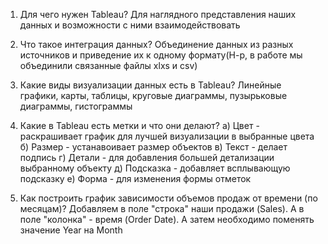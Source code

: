 1) Для чего нужен Tableau?
Для наглядного представления наших данных и возможности с ними взаимодействовать

2) Что такое интеграция данных?
Объединение данных из разных источников и приведение их к одному формату(Н-р, в работе мы объединили связанные файлы xlxs и csv)

3) Какие виды визуализации данных есть в Tableau?
Линейные графики, карты, таблицы, круговые диаграммы, пузырьковые диаграммы, гистограммы

4) Какие в Tableau есть метки и что они делают?
  а) Цвет - раскрашивает график для лучшей визуализации в выбранные цвета
  б) Размер - устанавоивает размер объектов
  в) Текст - делает подпись
  г) Детали - для добавления большей детализации выбранному объекту
  д) Подсказка - добавляет всплывающую подсказку
  е) Форма - для изменения формы отметок

5) Как построить график зависимости объемов продаж от времени (по месяцам)?
Добавляем в поле "строка" наши продажи (Sales). А в поле "колонка" - время (Order Date). А затем необходимо поменять значение Year на Month
